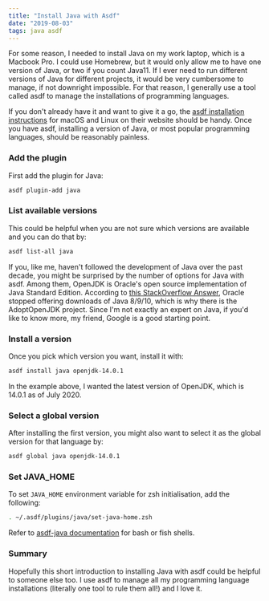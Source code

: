 ```yaml
---
title: "Install Java with Asdf"
date: "2019-08-03"
tags: java asdf
---
```


For some reason, I needed to install Java on my work laptop, which is a Macbook Pro. I could use Homebrew, but it would only allow me to have one version of Java, or two if you count Java11. If I ever need to run different versions of Java for different projects, it would be very cumbersome to manage, if not downright impossible. For that reason, I generally use a tool called asdf to manage the installations of programming languages.

If you don't already have it and want to give it a go, the [asdf installation instructions](https://asdf-vm.com/#/core-manage-asdf-vm) for macOS and Linux on their website should be handy. Once you have asdf, installing a version of Java, or most popular programming languages, should be reasonably painless.

### Add the plugin

First add the plugin for Java:

```bash
asdf plugin-add java
```

### List available versions

This could be helpful when you are not sure which versions are available and you can do that by:

```bash
asdf list-all java
```

If you, like me, haven't followed the development of Java over the past decade, you might be surprised by the number of options for Java with asdf. Among them, OpenJDK is Oracle's open source implementation of Java Standard Edition. According to [this StackOverflow Answer](https://stackoverflow.com/a/32811065/1228752), Oracle stopped offering downloads of Java 8/9/10, which is why there is the AdoptOpenJDK project. Since I'm not exactly an expert on Java, if you'd like to know more, my friend, Google is a good starting point.

### Install a version

Once you pick which version you want, install it with:

```bash
asdf install java openjdk-14.0.1
```

In the example above, I wanted the latest version of OpenJDK, which is 14.0.1 as of July 2020.

### Select a global version

After installing the first version, you might also want to select it as the global version for that language by:

```bash
asdf global java openjdk-14.0.1
```

### Set JAVA_HOME

To set `JAVA_HOME` environment variable for zsh initialisation, add the following:

```bash
. ~/.asdf/plugins/java/set-java-home.zsh
```

Refer to [asdf-java documentation](https://github.com/halcyon/asdf-java#java_home) for bash or fish shells.

### Summary

Hopefully this short introduction to installing Java with asdf could be helpful to someone else too. I use asdf to manage all my programming language installations (literally one tool to rule them all!) and I love it.
